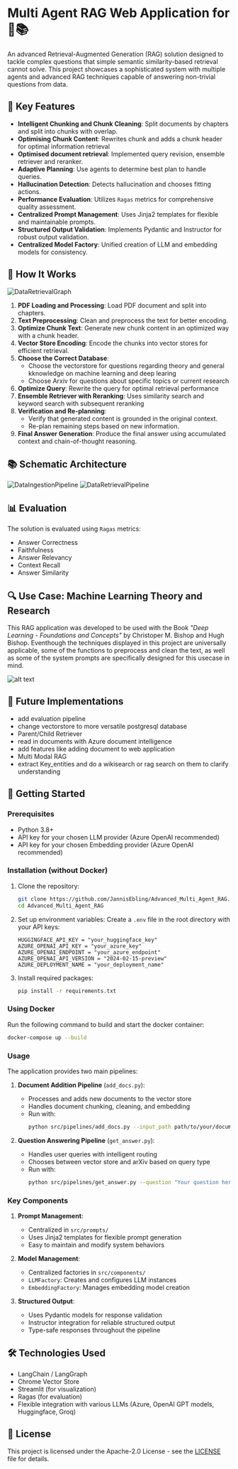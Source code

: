 # Multi Agent RAG Web Application for  🧠📚

An advanced Retrieval-Augmented Generation (RAG) solution designed to tackle complex questions that simple semantic similarity-based retrieval cannot solve. This project showcases a sophisticated system with multiple agents and advanced RAG techniques capable of answering non-trivial questions from data.


## 🌟 Key Features

- **Intelligent Chunking and Chunk Cleaning**: Split documents by chapters and split into chunks with overlap.
- **Optimising Chunk Content**: Rewrites chunk and adds a chunk header for optimal information retrieval
- **Optimised document retrieval**: Implemented query revision, ensemble retriever and reranker.
- **Adaptive Planning**: Use agents to determine best plan to handle queries.
- **Hallucination Detection**: Detects hallucination and chooses fitting actions.
- **Performance Evaluation**: Utilizes `Ragas` metrics for comprehensive quality assessment.
- **Centralized Prompt Management**: Uses Jinja2 templates for flexible and maintainable prompts.
- **Structured Output Validation**: Implements Pydantic and Instructor for robust output validation.
- **Centralized Model Factory**: Unified creation of LLM and embedding models for consistency.


## 🧠 How It Works
![DataRetrievalGraph](images/Retrieval_Graph.png)

1. **PDF Loading and Processing**: Load PDF document and split into chapters.
2. **Text Preprocessing**: Clean and preprocess the text for better encoding.
3. **Optimize Chunk Text**: Generate new chunk content in an optimized way with a chunk header.
4. **Vector Store Encoding**: Encode the chunks into vector stores for efficient retrieval.
5. **Choose the Correct Database**:
   - Choose the vectorstore for questions regarding theory and general kknowledge on machine learning and deep learing
   - Choose Arxiv for questions about specific topics or current research
6. **Optimize Query**: Rewrite the query for optimal retrieval performance
7. **Ensemble Retriever with Reranking**: Uses similarity search and keyword search with subsequent reranking
8. **Verification and Re-planning**:
   - Verify that generated content is grounded in the original context.
   - Re-plan remaining steps based on new information.
9. **Final Answer Generation**: Produce the final answer using accumulated context and chain-of-thought reasoning.


## 📚 Schematic Architecture

![DataIngestionPipeline](references/images/dataingestionpipeline.png)
![DataRetrievalPipeline](references/images/dataretrievalpipeline.png)


## 📊 Evaluation

The solution is evaluated using `Ragas` metrics:
- Answer Correctness
- Faithfulness
- Answer Relevancy
- Context Recall
- Answer Similarity


## 🔍 Use Case: Machine Learning Theory and Research

This RAG application was developed to be used with the Book *"Deep Learning - Foundations and Concepts"* by Christoper M. Bishop and Hugh Bishop. Eventhough the techniques displayed in this project are universally applicable, some of the functions to preprocess and clean the text, as well as some of the system prompts are specifically designed for this usecase in mind.

![alt text](references/images/example_output.png.png)


## 🌟 Future Implementations

- add evaluation pipeline
- change vectorstore to more versatile postgresql database
- Parent/Child Retriever
- read in documents with Azure document intelligence
- add features like adding document to web application
- Multi Modal RAG
- extract Key_entities and do a wikisearch or rag search on them to clarify understanding


## 🚀 Getting Started

### Prerequisites

- Python 3.8+
- API key for your chosen LLM provider (Azure OpenAI recommended)
- API key for your chosen Embedding provider (Azure OpenAI recommended)


### Installation (without Docker)

1. Clone the repository:
   ```sh
   git clone https://github.com/JannisEbling/Advanced_Multi_Agent_RAG.git
   cd Advanced_Multi_Agent_RAG
   ```

2. Set up environment variables:
   Create a `.env` file in the root directory with your API keys: 
   ```
   HUGGINGFACE_API_KEY = "your_huggingface_key"
   AZURE_OPENAI_API_KEY = "your_azure_key"
   AZURE_OPENAI_ENDPOINT = "your_azure_endpoint"
   AZURE_OPENAI_API_VERSION = "2024-02-15-preview"
   AZURE_DEPLOYMENT_NAME = "your_deployment_name"
   ```

3. Install required packages:
   ```sh
   pip install -r requirements.txt
   ```


### Using Docker
Run the following command to build and start the docker container:
```sh
docker-compose up --build
```


### Usage

The application provides two main pipelines:

1. **Document Addition Pipeline** (`add_docs.py`):
   - Processes and adds new documents to the vector store
   - Handles document chunking, cleaning, and embedding
   - Run with:
     ```sh
     python src/pipelines/add_docs.py --input_path path/to/your/document.pdf
     ```

2. **Question Answering Pipeline** (`get_answer.py`):
   - Handles user queries with intelligent routing
   - Chooses between vector store and arXiv based on query type
   - Run with:
     ```sh
     python src/pipelines/get_answer.py --question "Your question here"
     ```


### Key Components

1. **Prompt Management**:
   - Centralized in `src/prompts/`
   - Uses Jinja2 templates for flexible prompt generation
   - Easy to maintain and modify system behaviors

2. **Model Management**:
   - Centralized factories in `src/components/`
   - `LLMFactory`: Creates and configures LLM instances
   - `EmbeddingFactory`: Manages embedding model creation

3. **Structured Output**:
   - Uses Pydantic models for response validation
   - Instructor integration for reliable structured output
   - Type-safe responses throughout the pipeline


## 🛠️ Technologies Used

- LangChain / LangGraph
- Chrome Vector Store
- Streamlit (for visualization)
- Ragas (for evaluation)
- Flexible integration with various LLMs (Azure, OpenAI GPT models, Huggingface, Groq)


## 📄 License

This project is licensed under the Apache-2.0 License - see the [LICENSE](LICENSE) file for details.
